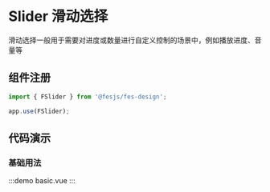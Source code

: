 # Slider 滑动选择

滑动选择一般用于需要对进度或数量进行自定义控制的场景中，例如播放进度、音量等

## 组件注册

```js
import { FSlider } from '@fesjs/fes-design';

app.use(FSlider);
```

## 代码演示

### 基础用法

:::demo
basic.vue
:::